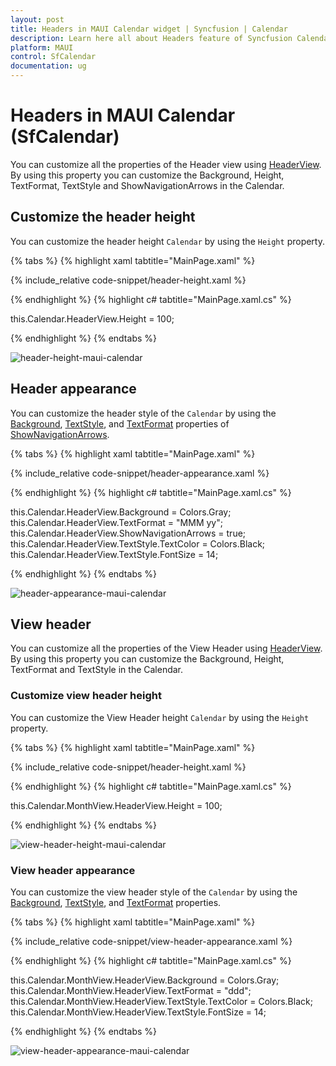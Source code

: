 ```yaml
---
layout: post
title: Headers in MAUI Calendar widget | Syncfusion | Calendar
description: Learn here all about Headers feature of Syncfusion Calendar (SfCalendar) widget and more.
platform: MAUI
control: SfCalendar
documentation: ug
---
```


# Headers in MAUI Calendar (SfCalendar)
You can customize all the properties of the Header view using [HeaderView]((https://pub.dev/documentation/syncfusion_maui_calendar/latest/calendar/SfCalendar/headerStyle.html)). By using this property you can customize the Background, Height, TextFormat, TextStyle and ShowNavigationArrows in the Calendar.

## Customize the header height
You can customize the header height `Calendar` by using the `Height` property.

{% tabs %}
{% highlight xaml tabtitle="MainPage.xaml" %}

{% include_relative code-snippet/header-height.xaml %}

{% endhighlight %}
{% highlight c# tabtitle="MainPage.xaml.cs" %}

this.Calendar.HeaderView.Height = 100;

{% endhighlight %}
{% endtabs %}

![header-height-maui-calendar](images/header-height.png)

## Header appearance
You can customize the header style of the `Calendar` by using the [Background]((https://pub.dev/documentation/syncfusion_maui_calendar/latest/calendar/SfCalendar/background.html)), [TextStyle]((https://pub.dev/documentation/syncfusion_maui_calendar/latest/calendar/SfCalendar/textStyle.html)), and [TextFormat]((https://pub.dev/documentation/syncfusion_maui_calendar/latest/calendar/SfCalendar/textFormat.html)) properties of [ShowNavigationArrows]((https://pub.dev/documentation/syncfusion_maui_calendar/latest/calendar/SfCalendar/showNavigationArrows.html)).

{% tabs %}
{% highlight xaml tabtitle="MainPage.xaml" %}

{% include_relative code-snippet/header-appearance.xaml %}

{% endhighlight %}
{% highlight c# tabtitle="MainPage.xaml.cs" %}

this.Calendar.HeaderView.Background = Colors.Gray;
this.Calendar.HeaderView.TextFormat = "MMM yy";
this.Calendar.HeaderView.ShowNavigationArrows = true;
this.Calendar.HeaderView.TextStyle.TextColor = Colors.Black;
this.Calendar.HeaderView.TextStyle.FontSize = 14;

{% endhighlight %}
{% endtabs %}

![header-appearance-maui-calendar](images/header-appearance.png)

## View header
You can customize all the properties of the View Header using [HeaderView]((https://pub.dev/documentation/syncfusion_maui_calendar/latest/calendar/SfCalendar/monthView/headerView.html)). By using this property you can customize the Background, Height, TextFormat and TextStyle in the Calendar.

### Customize view header height
You can customize the View Header height `Calendar` by using the `Height` property.

{% tabs %}
{% highlight xaml tabtitle="MainPage.xaml" %}

{% include_relative code-snippet/header-height.xaml %}

{% endhighlight %}
{% highlight c# tabtitle="MainPage.xaml.cs" %}

this.Calendar.MonthView.HeaderView.Height = 100;

{% endhighlight %}
{% endtabs %}

![view-header-height-maui-calendar](images/view-header-height.png)

### View header appearance
You can customize the view header style of the `Calendar` by using the [Background]((https://pub.dev/documentation/syncfusion_maui_calendar/latest/calendar/SfCalendar/background.html)), [TextStyle]((https://pub.dev/documentation/syncfusion_maui_calendar/latest/calendar/SfCalendar/textStyle.html)), and [TextFormat]((https://pub.dev/documentation/syncfusion_maui_calendar/latest/calendar/SfCalendar/textFormat.html)) properties.

{% tabs %}
{% highlight xaml tabtitle="MainPage.xaml" %}

{% include_relative code-snippet/view-header-appearance.xaml %}

{% endhighlight %}
{% highlight c# tabtitle="MainPage.xaml.cs" %}

this.Calendar.MonthView.HeaderView.Background = Colors.Gray;
this.Calendar.MonthView.HeaderView.TextFormat = "ddd";
this.Calendar.MonthView.HeaderView.TextStyle.TextColor = Colors.Black;
this.Calendar.MonthView.HeaderView.TextStyle.FontSize = 14;

{% endhighlight %}
{% endtabs %}

![view-header-appearance-maui-calendar](images/view-header-appearance.png)
